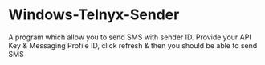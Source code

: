 # Windows-Telnyx-Sender
A program which allow you to send SMS with sender ID. Provide your API Key &amp; Messaging Profile ID, click refresh &amp; then you should be able to send SMS

